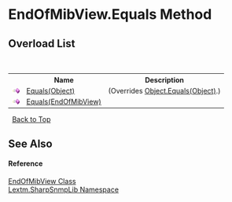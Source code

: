 # EndOfMibView.Equals Method 
 


## Overload List
&nbsp;<table><tr><th></th><th>Name</th><th>Description</th></tr><tr><td>![Public method](media/pubmethod.gif "Public method")</td><td><a href="M_Lextm_SharpSnmpLib_EndOfMibView_Equals_1">Equals(Object)</a></td><td> (Overrides <a href="https://docs.microsoft.com/dotnet/api/system.object.equals#System_Object_Equals_System_Object_" target="_blank" rel="noopener noreferrer">Object.Equals(Object)</a>.)</td></tr><tr><td>![Public method](media/pubmethod.gif "Public method")</td><td><a href="M_Lextm_SharpSnmpLib_EndOfMibView_Equals">Equals(EndOfMibView)</a></td><td /></tr></table>&nbsp;
<a href="#endofmibview.equals-method">Back to Top</a>

## See Also


#### Reference
<a href="T_Lextm_SharpSnmpLib_EndOfMibView">EndOfMibView Class</a><br /><a href="N_Lextm_SharpSnmpLib">Lextm.SharpSnmpLib Namespace</a><br />